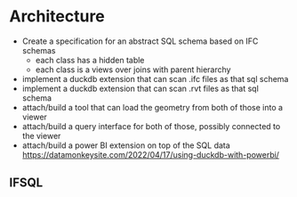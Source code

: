 # Architecture

- Create a specification for an abstract SQL schema based on IFC schemas
    - each class has a hidden table
    - each class is a views over joins with parent hierarchy
- implement a duckdb extension that can scan .ifc files as that sql schema
- implement a duckdb extension that can scan .rvt files as that sql schema
- attach/build a tool that can load the geometry from both of those into a viewer
- attach/build a query interface for both of those, possibly connected to the viewer
- attach/build a power BI extension on top of the SQL data
    https://datamonkeysite.com/2022/04/17/using-duckdb-with-powerbi/

## IFSQL
